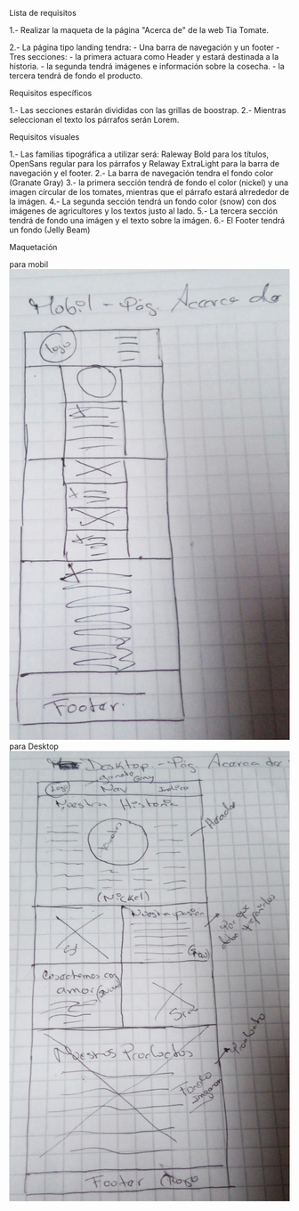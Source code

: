 Lista de requisitos 

1.- Realizar la maqueta de la página "Acerca de" de la web Tia Tomate.

2.- La página tipo landing tendra:
 			- Una barra de navegación y un footer 
 			- Tres secciones: 
 			      - la primera actuara como Header y estará destinada a la historia.
 			      - la segunda tendrá imágenes e información sobre la cosecha.
 			      - la tercera tendrá de fondo el producto.

Requisitos específicos

1.- Las secciones estarán divididas con las grillas de boostrap.
2.- Mientras seleccionan el texto los párrafos serán Lorem.


Requisitos visuales

1.- Las familias tipográfica a utilizar será: Raleway Bold para los títulos, OpenSans regular para los párrafos y Relaway ExtraLight para la barra de navegación y el footer.
2.- La barra de navegación tendra el fondo color (Granate Gray)	
3.- la primera sección tendrá de fondo el color (nickel) y una imagen círcular de los tomates, mientras que el párrafo estará alrrededor de la imágen.
4.- La segunda sección tendrá un fondo color (snow) con dos imágenes de agricultores y los textos justo al lado. 
5.- La tercera sección tendrá de fondo una imágen y el texto sobre la imágen.
6.- El Footer tendrá un fondo (Jelly Beam)

Maquetación

para mobil ![](sketchmobil.jpg)
para Desktop ![](sketchdesktop.jpg)

